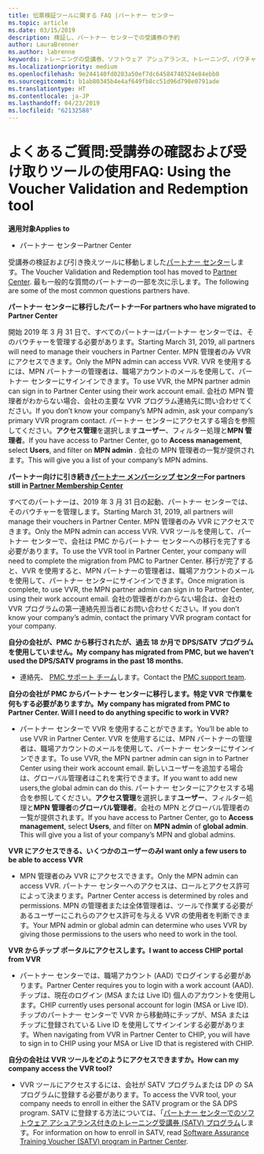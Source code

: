 ```yaml
---
title: 伝票検証ツールに関する FAQ |パートナー センター
ms.topic: article
ms.date: 03/15/2019
description: 検証し、パートナー センターでの受講券の予約
author: LauraBrenner
ms.author: labrenne
keywords: トレーニングの受講券、ソフトウェア アシュアランス、トレーニング、バウチャー、受講券の予約の検証します。
ms.localizationpriority: medium
ms.openlocfilehash: 9e244140fd0283a50ef7dc64584748524e84ebb0
ms.sourcegitcommit: b1ab80345b4e4af649fb8cc51d96d798e0791ade
ms.translationtype: HT
ms.contentlocale: ja-JP
ms.lasthandoff: 04/23/2019
ms.locfileid: "62132588"
---
```

# <a name="faq-using-the-voucher-validation-and-redemption-tool"></a><span data-ttu-id="131f3-104">よくあるご質問:受講券の確認および受け取りツールの使用</span><span class="sxs-lookup"><span data-stu-id="131f3-104">FAQ: Using the Voucher Validation and Redemption tool</span></span> 

<span data-ttu-id="131f3-105">**適用対象**</span><span class="sxs-lookup"><span data-stu-id="131f3-105">**Applies to**</span></span>

- <span data-ttu-id="131f3-106">パートナー センター</span><span class="sxs-lookup"><span data-stu-id="131f3-106">Partner Center</span></span>

<span data-ttu-id="131f3-107">受講券の検証および引き換えツールに移動しました[パートナー センター](https://partner.microsoft.com/en-us/pcv/dashboard/overview)します。</span><span class="sxs-lookup"><span data-stu-id="131f3-107">The Voucher Validation and Redemption tool has moved to [Partner Center](https://partner.microsoft.com/en-us/pcv/dashboard/overview).</span></span> <span data-ttu-id="131f3-108">最も一般的な質問のパートナーの一部を次に示します。</span><span class="sxs-lookup"><span data-stu-id="131f3-108">The following are some of the most common questions partners have.</span></span> 

<span data-ttu-id="131f3-109">**パートナー センターに移行したパートナー**</span><span class="sxs-lookup"><span data-stu-id="131f3-109">**For partners who have migrated to Partner Center**</span></span>

 <span data-ttu-id="131f3-110">開始 2019 年 3 月 31 日で、すべてのパートナーはパートナー センターでは、そのバウチャーを管理する必要があります。</span><span class="sxs-lookup"><span data-stu-id="131f3-110">Starting March 31, 2019, all partners will need to manage their vouchers in Partner Center.</span></span> <span data-ttu-id="131f3-111">MPN 管理者のみ VVR にアクセスできます。</span><span class="sxs-lookup"><span data-stu-id="131f3-111">Only the MPN admin can access VVR.</span></span> <span data-ttu-id="131f3-112">VVR を使用するには、MPN パートナーの管理者は、職場アカウントのメールを使用して、パートナー センターにサインインできます。</span><span class="sxs-lookup"><span data-stu-id="131f3-112">To use VVR, the MPN partner admin can sign in to Partner Center using their work account email.</span></span> <span data-ttu-id="131f3-113">会社の MPN 管理者がわからない場合、会社の主要な VVR プログラム連絡先に問い合わせてください。</span><span class="sxs-lookup"><span data-stu-id="131f3-113">If you don’t know your company’s MPN admin, ask your company’s primary VVR program contact.</span></span>  <span data-ttu-id="131f3-114">パートナー センターにアクセスする場合を参照してください。**アクセス管理**を選択します**ユーザー**、フィルター処理と**MPN 管理者**。</span><span class="sxs-lookup"><span data-stu-id="131f3-114">If you have access to Partner Center, go to **Access management**, select **Users**, and filter on **MPN admin** .</span></span> <span data-ttu-id="131f3-115">会社の MPN 管理者の一覧が提供されます。</span><span class="sxs-lookup"><span data-stu-id="131f3-115">This will give you a list of your company’s MPN admins.</span></span>  

<span data-ttu-id="131f3-116">**パートナー向けに引き続き[パートナー メンバーシップ センター](https://partner.microsoft.com/)**</span><span class="sxs-lookup"><span data-stu-id="131f3-116">**For partners still in [Partner Membership Center](https://partner.microsoft.com/)**</span></span>

<span data-ttu-id="131f3-117">すべてのパートナーは、2019 年 3 月 31 日の起動、パートナー センターでは、そのバウチャーを管理します。</span><span class="sxs-lookup"><span data-stu-id="131f3-117">Starting March 31, 2019, all partners will manage their vouchers in Partner Center.</span></span> <span data-ttu-id="131f3-118">MPN 管理者のみ VVR にアクセスできます。</span><span class="sxs-lookup"><span data-stu-id="131f3-118">Only the MPN admin can access VVR.</span></span> <span data-ttu-id="131f3-119">VVR ツールを使用して、パートナー センターで、会社は PMC からパートナー センターへの移行を完了する必要があります。</span><span class="sxs-lookup"><span data-stu-id="131f3-119">To use the VVR tool in Partner Center, your company will need to complete the migration from PMC to Partner Center.</span></span> <span data-ttu-id="131f3-120">移行が完了すると、VVR を使用すると、MPN パートナーの管理者は、職場アカウントのメールを使用して、パートナー センターにサインインできます。</span><span class="sxs-lookup"><span data-stu-id="131f3-120">Once migration is complete, to use VVR, the MPN partner admin can sign in to Partner Center, using their work account email.</span></span> <span data-ttu-id="131f3-121">会社の管理者がわからない場合は、会社の VVR プログラムの第一連絡先担当者にお問い合わせください。</span><span class="sxs-lookup"><span data-stu-id="131f3-121">If you don’t know your company’s admin, contact the primary VVR program contact for your company.</span></span>  


<span data-ttu-id="131f3-122">**自分の会社が、PMC から移行されたが、過去 18 か月で DPS/SATV プログラムを使用していません。**</span><span class="sxs-lookup"><span data-stu-id="131f3-122">**My company has migrated from PMC, but we haven’t used the DPS/SATV programs in the past 18 months.**</span></span>

- <span data-ttu-id="131f3-123">連絡先、 [PMC サポート チーム](mailto:proghelp@microsoft.com)します。</span><span class="sxs-lookup"><span data-stu-id="131f3-123">Contact the [PMC support team](mailto:proghelp@microsoft.com).</span></span> 


<span data-ttu-id="131f3-124">**自分の会社が PMC からパートナー センターに移行します。特定 VVR で作業を何もする必要がありますか。**</span><span class="sxs-lookup"><span data-stu-id="131f3-124">**My company has migrated from PMC to Partner Center. Will I need to do anything specific to work in VVR?**</span></span> 

- <span data-ttu-id="131f3-125">パートナー センターで VVR を使用することができます。</span><span class="sxs-lookup"><span data-stu-id="131f3-125">You’ll be able to use VVR in Partner Center.</span></span>  <span data-ttu-id="131f3-126">VVR を使用するには、MPN パートナーの管理者は、職場アカウントのメールを使用して、パートナー センターにサインインできます。</span><span class="sxs-lookup"><span data-stu-id="131f3-126">To use VVR, the MPN partner admin can sign in to Partner Center using their work account email.</span></span> <span data-ttu-id="131f3-127">新しいユーザーを追加する場合は、グローバル管理者はこれを実行できます。</span><span class="sxs-lookup"><span data-stu-id="131f3-127">If you want to add new users,the global admin can do this.</span></span> <span data-ttu-id="131f3-128">パートナー センターにアクセスする場合を参照してください。**アクセス管理**を選択します**ユーザー**、フィルター処理と**MPN 管理者**の**グローバル管理者**。会社の MPN とグローバル管理者の一覧が提供されます。</span><span class="sxs-lookup"><span data-stu-id="131f3-128">If you have access to Partner Center, go to **Access management**, select **Users**, and filter on **MPN admin** of **global admin**. This will give you a list of your company’s MPN and global admins.</span></span>  

<span data-ttu-id="131f3-129">**VVR にアクセスできる、いくつかのユーザーのみ**</span><span class="sxs-lookup"><span data-stu-id="131f3-129">**I want only a few users to be able to access VVR**</span></span>

- <span data-ttu-id="131f3-130">MPN 管理者のみ VVR にアクセスできます。</span><span class="sxs-lookup"><span data-stu-id="131f3-130">Only the MPN admin can access VVR.</span></span> <span data-ttu-id="131f3-131">パートナー センターへのアクセスは、ロールとアクセス許可によって決まります。</span><span class="sxs-lookup"><span data-stu-id="131f3-131">Partner Center access is determined by roles and permissions.</span></span> <span data-ttu-id="131f3-132">MPN の管理者または全体管理者は、ツールで作業する必要があるユーザーにこれらのアクセス許可を与える VVR の使用者を判断できます。</span><span class="sxs-lookup"><span data-stu-id="131f3-132">Your MPN admin or global admin can determine who uses VVR by giving those permissions to the users who need to work in the tool.</span></span>

<span data-ttu-id="131f3-133">**VVR からチップ ポータルにアクセスします。**</span><span class="sxs-lookup"><span data-stu-id="131f3-133">**I want to access CHIP portal from VVR**</span></span>

- <span data-ttu-id="131f3-134">パートナー センターでは、職場アカウント (AAD) でログインする必要があります。</span><span class="sxs-lookup"><span data-stu-id="131f3-134">Partner Center requires you to login with a work account (AAD).</span></span>  <span data-ttu-id="131f3-135">チップは、現在のログイン (MSA または Live ID) 個人のアカウントを使用します。</span><span class="sxs-lookup"><span data-stu-id="131f3-135">CHIP currently uses personal account for login (MSA or Live ID).</span></span>  <span data-ttu-id="131f3-136">チップのパートナー センターで VVR から移動時にチップが、MSA またはチップに登録されている Live ID を使用してサインインする必要があります。</span><span class="sxs-lookup"><span data-stu-id="131f3-136">When navigating from VVR in Partner Center to CHIP, you will have to sign in to CHIP using your MSA or Live ID that is registered with CHIP.</span></span>

<span data-ttu-id="131f3-137">**自分の会社は VVR ツールをどのようにアクセスできますか。**</span><span class="sxs-lookup"><span data-stu-id="131f3-137">**How can my company access the VVR tool?**</span></span>

- <span data-ttu-id="131f3-138">VVR ツールにアクセスするには、会社が SATV プログラムまたは DP の SA プログラムに登録する必要があります。</span><span class="sxs-lookup"><span data-stu-id="131f3-138">To access the VVR tool, your company needs to enroll in either the SATV program or the SA DPS program.</span></span>
<span data-ttu-id="131f3-139">SATV に登録する方法については、「[パートナー センターでのソフトウェア アシュアランス付きのトレーニング受講券 (SATV) プログラム](software-assurance-satv.md)します。</span><span class="sxs-lookup"><span data-stu-id="131f3-139">For information on how to enroll in SATV, read [Software Assurance Training Voucher (SATV) program in Partner Center](software-assurance-satv.md).</span></span>
 <!--
For information on how to enroll in Software Assurance DPS programs, read [Software Assurance programs in Partner Center](software-assurance-dps.md).-->